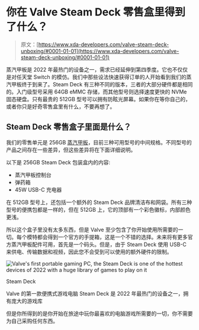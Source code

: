 # 你在 Valve Steam Deck 零售盒里得到了什么？

> 原文：[https://www.xda-developers.com/valve-steam-deck-unboxing/#0001-01-01](https://www.xda-developers.com/valve-steam-deck-unboxing/#0001-01-01)

蒸汽甲板是 2022 年最热门的设备之一，需求已经延伸到第四季度。它也不仅仅是对任天堂 Switch 的模仿。我们中那些设法快速获得订单的人开始看到我们的蒸汽甲板终于到来了。Steam Deck 有三种不同的版本，三者的大部分硬件都是相同的。入门级型号采用 64GB eMMC 存储，而其他型号则选择速度更快的 NVMe 固态硬盘。只有最贵的 512GB 型号可以拥有防眩光屏幕。如果你在等你自己的，或者你只是好奇零售盒里有什么，不要再想了。

## Steam Deck 零售盒子里面是什么？

我们的零售单元是 256GB [蒸汽甲板](https://www.xda-developers.com/steam-deck-windows-11-bios-beta/)，目前三种可用型号的中间规格。不同型号的产品之间存在一些差异，但这些差异将在下面详细说明。

以下是 256GB Steam Deck 包装盒内的内容:

*   蒸汽甲板控制台
*   弹药箱
*   45W USB-C 充电器

在 512GB 型号上，还包括一个额外的 Steam Deck 品牌清洁布和网袋。所有三种型号的便携包都是一样的，但在 512GB 上，它的顶部有一个彩色徽标，内部颜色更浅。

所以这个盒子里没有太多东西，但是 Valve 至少包含了你开始使用所需要的一切。每个模特都会得到一个官方的手提箱，这是一个不错的选择。未来将有更多官方蒸汽甲板配件可用，首先是一个码头。但是，由于 Steam Deck 使用 USB-C 来供电、传输数据和视频，因此您不会受到可以使用的额外硬件的限制。

 <picture>![Valve's first portable gaming PC, the Steam Deck is one of the hottest devices of 2022 with a huge library of games to play on it](../Images/dcec3bc20053a3fd76f0bfb6af480fcc.png)</picture> 

Steam Deck

Valve 的第一款便携式游戏电脑 Steam Deck 是 2022 年最热门的设备之一，拥有庞大的游戏库

但是你所得到的是你开始在旅途中玩你最喜欢的电脑游戏所需要的一切，你不需要为自己采购任何东西。